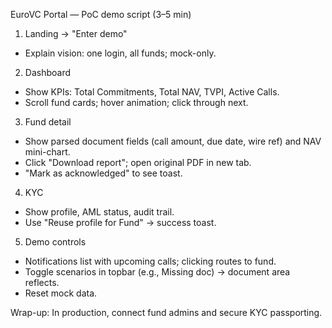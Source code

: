 EuroVC Portal — PoC demo script (3–5 min)

1) Landing → "Enter demo"
- Explain vision: one login, all funds; mock-only.

2) Dashboard
- Show KPIs: Total Commitments, Total NAV, TVPI, Active Calls.
- Scroll fund cards; hover animation; click through next.

3) Fund detail
- Show parsed document fields (call amount, due date, wire ref) and NAV mini-chart.
- Click "Download report"; open original PDF in new tab.
- "Mark as acknowledged" to see toast.

4) KYC
- Show profile, AML status, audit trail.
- Use "Reuse profile for Fund" → success toast.

5) Demo controls
- Notifications list with upcoming calls; clicking routes to fund.
- Toggle scenarios in topbar (e.g., Missing doc) → document area reflects.
- Reset mock data.

Wrap-up: In production, connect fund admins and secure KYC passporting.

